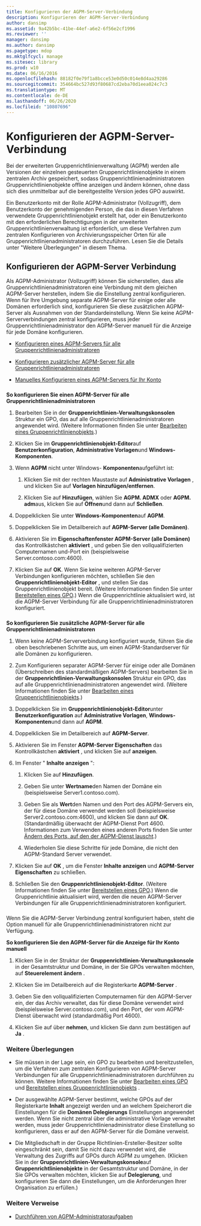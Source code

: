 ```yaml
---
title: Konfigurieren der AGPM-Server-Verbindung
description: Konfigurieren der AGPM-Server-Verbindung
author: dansimp
ms.assetid: 9a42b5bc-41be-44ef-a6e2-6f56e2cf1996
ms.reviewer: ''
manager: dansimp
ms.author: dansimp
ms.pagetype: mdop
ms.mktglfcycl: manage
ms.sitesec: library
ms.prod: w10
ms.date: 06/16/2016
ms.openlocfilehash: 88182f0e79f1a8bcce53e0d50c014e8d4aa29286
ms.sourcegitcommit: 354664bc527d93f80687cd2eba70d1eea024c7c3
ms.translationtype: MT
ms.contentlocale: de-DE
ms.lasthandoff: 06/26/2020
ms.locfileid: "10807696"
---
```

# Konfigurieren der AGPM-Server-Verbindung


Bei der erweiterten Gruppenrichtlinienverwaltung (AGPM) werden alle Versionen der einzelnen gesteuerten Gruppenrichtlinienobjekte in einem zentralen Archiv gespeichert, sodass Gruppenrichtlinienadministratoren Gruppenrichtlinienobjekte offline anzeigen und ändern können, ohne dass sich dies unmittelbar auf die bereitgestellte Version jedes GPO auswirkt.

Ein Benutzerkonto mit der Rolle AGPM-Administrator (Vollzugriff), dem Benutzerkonto der genehmigenden Person, die das in diesen Verfahren verwendete Gruppenrichtlinienobjekt erstellt hat, oder ein Benutzerkonto mit den erforderlichen Berechtigungen in der erweiterten Gruppenrichtlinienverwaltung ist erforderlich, um diese Verfahren zum zentralen Konfigurieren von Archivierungsspeicher Orten für alle Gruppenrichtlinienadministratoren durchzuführen. Lesen Sie die Details unter "Weitere Überlegungen" in diesem Thema.

## Konfigurieren der AGPM-Server Verbindung


Als AGPM-Administrator (Vollzugriff) können Sie sicherstellen, dass alle Gruppenrichtlinienadministratoren eine Verbindung mit dem gleichen AGPM-Server herstellen, indem Sie die Einstellung zentral konfigurieren. Wenn für Ihre Umgebung separate AGPM-Server für einige oder alle Domänen erforderlich sind, konfigurieren Sie diese zusätzlichen AGPM-Server als Ausnahmen von der Standardeinstellung. Wenn Sie keine AGPM-Serververbindungen zentral konfigurieren, muss jeder Gruppenrichtlinienadministrator den AGPM-Server manuell für die Anzeige für jede Domäne konfigurieren.

-   [Konfigurieren eines AGPM-Servers für alle Gruppenrichtlinienadministratoren](#bkmk-defaultarchiveloc)

-   [Konfigurieren zusätzlicher AGPM-Server für alle Gruppenrichtlinienadministratoren](#bkmk-additionalarchiveloc)

-   [Manuelles Konfigurieren eines AGPM-Servers für Ihr Konto](#bkmk-manuallyconfigurearchiveloc)

### <a href="" id="bkmk-defaultarchiveloc"></a>

**So konfigurieren Sie einen AGPM-Server für alle Gruppenrichtlinienadministratoren**

1.  Bearbeiten Sie in der **Gruppenrichtlinien-Verwaltungskonsolen** Struktur ein GPO, das auf alle Gruppenrichtlinienadministratoren angewendet wird. (Weitere Informationen finden Sie unter [Bearbeiten eines Gruppenrichtlinienobjekts](editing-a-gpo.md).)

2.  Klicken Sie im **Gruppenrichtlinienobjekt-Editor**auf **Benutzerkonfiguration**, **Administrative Vorlagen**und **Windows-Komponenten**.

3.  Wenn **AGPM** nicht unter Windows- **Komponenten**aufgeführt ist:

    1.  Klicken Sie mit der rechten Maustaste auf **Administrative Vorlagen** , und klicken Sie auf **Vorlagen hinzufügen/entfernen**.

    2.  Klicken Sie auf **Hinzufügen**, wählen Sie **AGPM. ADMX** oder **AGPM. adm**aus, klicken Sie auf **Öffnen**und dann auf **Schließen**.

4.  Doppelklicken Sie unter **Windows-Komponenten**auf **AGPM**.

5.  Doppelklicken Sie im Detailbereich auf **AGPM-Server (alle Domänen)**.

6.  Aktivieren Sie im **Eigenschaftenfenster AGPM-Server (alle Domänen)** das Kontrollkästchen **aktiviert** , und geben Sie den vollqualifizierten Computernamen und-Port ein (beispielsweise Server.contoso.com:4600).

7.  Klicken Sie auf **OK**. Wenn Sie keine weiteren AGPM-Server Verbindungen konfigurieren möchten, schließen Sie den **Gruppenrichtlinienobjekt-Editor** , und stellen Sie das Gruppenrichtlinienobjekt bereit. (Weitere Informationen finden Sie unter [Bereitstellen eines GPO](deploy-a-gpo.md).) Wenn die Gruppenrichtlinie aktualisiert wird, ist die AGPM-Server Verbindung für alle Gruppenrichtlinienadministratoren konfiguriert.

### <a href="" id="bkmk-additionalarchiveloc"></a>

**So konfigurieren Sie zusätzliche AGPM-Server für alle Gruppenrichtlinienadministratoren**

1.  Wenn keine AGPM-Serververbindung konfiguriert wurde, führen Sie die oben beschriebenen Schritte aus, um einen AGPM-Standardserver für alle Domänen zu konfigurieren.

2.  Zum Konfigurieren separater AGPM-Server für einige oder alle Domänen (Überschreiben des standardmäßigen AGPM-Servers) bearbeiten Sie in der **Gruppenrichtlinien-Verwaltungskonsolen** Struktur ein GPO, das auf alle Gruppenrichtlinienadministratoren angewendet wird. (Weitere Informationen finden Sie unter [Bearbeiten eines Gruppenrichtlinienobjekts](editing-a-gpo.md).)

3.  Doppelklicken Sie im **Gruppenrichtlinienobjekt-Editor**unter **Benutzerkonfiguration** auf **Administrative Vorlagen**, **Windows-Komponenten**und dann auf **AGPM**.

4.  Doppelklicken Sie im Detailbereich auf **AGPM-Server**.

5.  Aktivieren Sie im Fenster **AGPM-Server Eigenschaften** das Kontrollkästchen **aktiviert** , und klicken Sie auf **anzeigen**.

6.  Im Fenster " **Inhalte anzeigen** ":

    1.  Klicken Sie auf **Hinzufügen**.

    2.  Geben Sie unter **Wertname**den Namen der Domäne ein (beispielsweise Server1.contoso.com).

    3.  Geben Sie als **Wert**den Namen und den Port des AGPM-Servers ein, der für diese Domäne verwendet werden soll (beispielsweise Server2.contoso.com:4600), und klicken Sie dann auf **OK**. (Standardmäßig überwacht der AGPM-Dienst Port 4600. Informationen zum Verwenden eines anderen Ports finden Sie unter [Ändern des Ports, auf den der AGPM-Dienst lauscht](modify-the-port-on-which-the-agpm-service-listens.md).)

    4.  Wiederholen Sie diese Schritte für jede Domäne, die nicht den AGPM-Standard Server verwendet.

7.  Klicken Sie auf **OK** , um die Fenster **Inhalte anzeigen** und **AGPM-Server Eigenschaften** zu schließen.

8.  Schließen Sie den **Gruppenrichtlinienobjekt-Editor**. (Weitere Informationen finden Sie unter [Bereitstellen eines GPO](deploy-a-gpo.md).) Wenn die Gruppenrichtlinie aktualisiert wird, werden die neuen AGPM-Server Verbindungen für alle Gruppenrichtlinienadministratoren konfiguriert.

### <a href="" id="bkmk-manuallyconfigurearchiveloc"></a>

Wenn Sie die AGPM-Server Verbindung zentral konfiguriert haben, steht die Option manuell für alle Gruppenrichtlinienadministratoren nicht zur Verfügung.

**So konfigurieren Sie den AGPM-Server für die Anzeige für Ihr Konto manuell**

1.  Klicken Sie in der Struktur der **Gruppenrichtlinien-Verwaltungskonsole** in der Gesamtstruktur und Domäne, in der Sie GPOs verwalten möchten, auf **Steuerelement ändern** .

2.  Klicken Sie im Detailbereich auf die Registerkarte **AGPM-Server** .

3.  Geben Sie den vollqualifizierten Computernamen für den AGPM-Server ein, der das Archiv verwaltet, das für diese Domäne verwendet wird (beispielsweise Server.contoso.com), und den Port, der vom AGPM-Dienst überwacht wird (standardmäßig Port 4600).

4.  Klicken Sie auf über **nehmen**, und klicken Sie dann zum bestätigen auf **Ja** .

### Weitere Überlegungen

-   Sie müssen in der Lage sein, ein GPO zu bearbeiten und bereitzustellen, um die Verfahren zum zentralen Konfigurieren von AGPM-Server Verbindungen für alle Gruppenrichtlinienadministratoren durchführen zu können. Weitere Informationen finden Sie unter [Bearbeiten eines GPO](editing-a-gpo.md) und [Bereitstellen eines Gruppenrichtlinienobjekts](deploy-a-gpo.md) .

-   Der ausgewählte AGPM-Server bestimmt, welche GPOs auf der Registerkarte **Inhalt** angezeigt werden und an welchem Speicherort die Einstellungen für die **Domänen Delegierungs** Einstellungen angewendet werden. Wenn Sie nicht zentral über die administrative Vorlage verwaltet werden, muss jeder Gruppenrichtlinienadministrator diese Einstellung so konfigurieren, dass er auf den AGPM-Server für die Domäne verweist.

-   Die Mitgliedschaft in der Gruppe Richtlinien-Ersteller-Besitzer sollte eingeschränkt sein, damit Sie nicht dazu verwendet wird, die Verwaltung des Zugriffs auf GPOs durch AGPM zu umgehen. (Klicken Sie in der **Gruppenrichtlinien-Verwaltungskonsole**auf **Gruppenrichtlinienobjekte** in der Gesamtstruktur und Domäne, in der Sie GPOs verwalten möchten, klicken Sie auf **Delegierung**, und konfigurieren Sie dann die Einstellungen, um die Anforderungen Ihrer Organisation zu erfüllen.)

### Weitere Verweise

-   [Durchführen von AGPM-Administratoraufgaben](performing-agpm-administrator-tasks.md)

 

 





